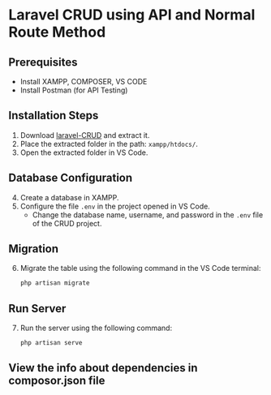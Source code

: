 # Laravel CRUD using API and Normal Route Method

## Prerequisites
- Install XAMPP, COMPOSER, VS CODE
- Install Postman (for API Testing)

## Installation Steps
1. Download [laravel-CRUD](git@github.com:Ashwin-Anil/laravel-CRUD.git) and extract it.
2. Place the extracted folder in the path: `xampp/htdocs/`.
3. Open the extracted folder in VS Code.

## Database Configuration
4. Create a database in XAMPP.
5. Configure the file `.env` in the project opened in VS Code.
    - Change the database name, username, and password in the `.env` file of the CRUD project.

## Migration
6. Migrate the table using the following command in the VS Code terminal:
    ```bash
    php artisan migrate
    ```

## Run Server
7. Run the server using the following command:
    ```bash
    php artisan serve
    ```

## View the info about dependencies in composor.json file
